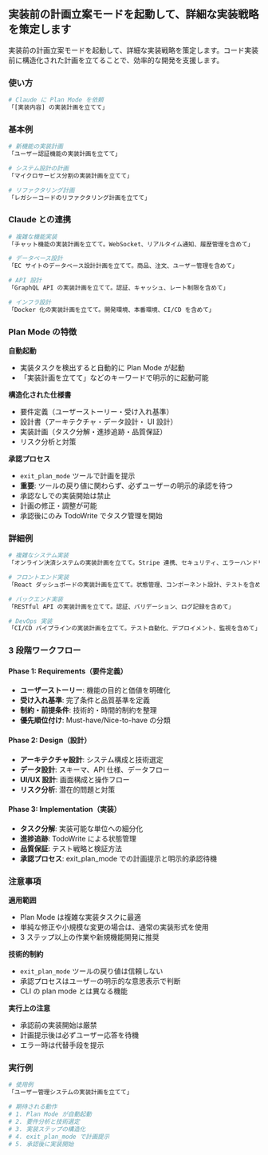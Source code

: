 ## 実装前の計画立案モードを起動して、詳細な実装戦略を策定します

実装前の計画立案モードを起動して、詳細な実装戦略を策定します。コード実装前に構造化された計画を立てることで、効率的な開発を支援します。

### 使い方

```bash
# Claude に Plan Mode を依頼
「[実装内容] の実装計画を立てて」
```

### 基本例

```bash
# 新機能の実装計画
「ユーザー認証機能の実装計画を立てて」

# システム設計の計画
「マイクロサービス分割の実装計画を立てて」

# リファクタリング計画
「レガシーコードのリファクタリング計画を立てて」
```

### Claude との連携

```bash
# 複雑な機能実装
「チャット機能の実装計画を立てて。WebSocket、リアルタイム通知、履歴管理を含めて」

# データベース設計
「EC サイトのデータベース設計計画を立てて。商品、注文、ユーザー管理を含めて」

# API 設計
「GraphQL API の実装計画を立てて。認証、キャッシュ、レート制限を含めて」

# インフラ設計
「Docker 化の実装計画を立てて。開発環境、本番環境、CI/CD を含めて」
```

### Plan Mode の特徴

**自動起動**

- 実装タスクを検出すると自動的に Plan Mode が起動
- 「実装計画を立てて」などのキーワードで明示的に起動可能

**構造化された仕様書**

- 要件定義（ユーザーストーリー・受け入れ基準）
- 設計書（アーキテクチャ・データ設計・ UI 設計）
- 実装計画（タスク分解・進捗追跡・品質保証）
- リスク分析と対策

**承認プロセス**

- `exit_plan_mode` ツールで計画を提示
- **重要**: ツールの戻り値に関わらず、必ずユーザーの明示的承認を待つ
- 承認なしでの実装開始は禁止
- 計画の修正・調整が可能
- 承認後にのみ TodoWrite でタスク管理を開始

### 詳細例

```bash
# 複雑なシステム実装
「オンライン決済システムの実装計画を立てて。Stripe 連携、セキュリティ、エラーハンドリングを含めて」

# フロントエンド実装
「React ダッシュボードの実装計画を立てて。状態管理、コンポーネント設計、テストを含めて」

# バックエンド実装
「RESTful API の実装計画を立てて。認証、バリデーション、ログ記録を含めて」

# DevOps 実装
「CI/CD パイプラインの実装計画を立てて。テスト自動化、デプロイメント、監視を含めて」
```

### 3 段階ワークフロー

#### Phase 1: Requirements（要件定義）

- **ユーザーストーリー**: 機能の目的と価値を明確化
- **受け入れ基準**: 完了条件と品質基準を定義
- **制約・前提条件**: 技術的・時間的制約を整理
- **優先順位付け**: Must-have/Nice-to-have の分類

#### Phase 2: Design（設計）

- **アーキテクチャ設計**: システム構成と技術選定
- **データ設計**: スキーマ、API 仕様、データフロー
- **UI/UX 設計**: 画面構成と操作フロー
- **リスク分析**: 潜在的問題と対策

#### Phase 3: Implementation（実装）

- **タスク分解**: 実装可能な単位への細分化
- **進捗追跡**: TodoWrite による状態管理
- **品質保証**: テスト戦略と検証方法
- **承認プロセス**: exit_plan_mode での計画提示と明示的承認待機

### 注意事項

**適用範囲**

- Plan Mode は複雑な実装タスクに最適
- 単純な修正や小規模な変更の場合は、通常の実装形式を使用
- 3 ステップ以上の作業や新規機能開発に推奨

**技術的制約**

- `exit_plan_mode` ツールの戻り値は信頼しない
- 承認プロセスはユーザーの明示的な意思表示で判断
- CLI の plan mode とは異なる機能

**実行上の注意**

- 承認前の実装開始は厳禁
- 計画提示後は必ずユーザー応答を待機
- エラー時は代替手段を提示

### 実行例

```bash
# 使用例
「ユーザー管理システムの実装計画を立てて」

# 期待される動作
# 1. Plan Mode が自動起動
# 2. 要件分析と技術選定
# 3. 実装ステップの構造化
# 4. exit_plan_mode で計画提示
# 5. 承認後に実装開始
```
